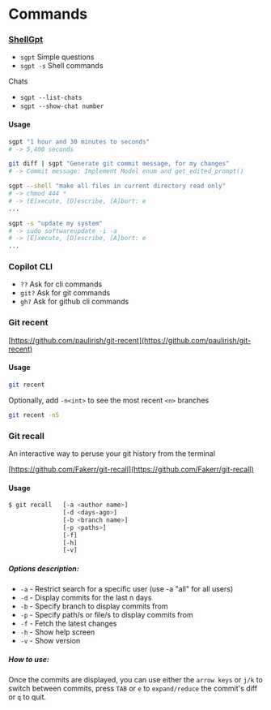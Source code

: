 # Commands

### [ShellGpt](https://github.com/TheR1D/shell_gpt)

- `sgpt` Simple questions
- `sgpt -s` Shell commands

Chats

- `sgpt --list-chats`
- `sgpt --show-chat number`

#### Usage

```sh
sgpt "1 hour and 30 minutes to seconds"
# -> 5,400 seconds
```

```sh
git diff | sgpt "Generate git commit message, for my changes"
# -> Commit message: Implement Model enum and get_edited_prompt()
```

```sh
sgpt --shell "make all files in current directory read only"
# -> chmod 444 *
# -> [E]xecute, [D]escribe, [A]bort: e
...

sgpt -s "update my system"
# -> sudo softwareupdate -i -a
# -> [E]xecute, [D]escribe, [A]bort: e
...
```

### Copilot CLI

- `??` Ask for cli commands
- `git?` Ask for git commands
- `gh?` Ask for github cli commands

### Git recent

[https://github.com/paulirish/git-recent](https://github.com/paulirish/git-recent)

#### Usage

```zsh
git recent
```

Optionally, add `-n<int>` to see the most recent `<n>` branches

```zsh
git recent -n5
```

### Git recall

An interactive way to peruse your git history from the terminal

[https://github.com/Fakerr/git-recall](https://github.com/Fakerr/git-recall)

#### Usage

```sh
$ git recall   [-a <author name>]
               [-d <days-ago>]
               [-b <branch name>]
               [-p <paths>]
               [-f]
               [-h]
               [-v]
```

##### Options description:

- `-a` - Restrict search for a specific user (use -a "all" for all users)
- `-d` - Display commits for the last n days
- `-b` - Specify branch to display commits from
- `-p` - Specify path/s or file/s to display commits from
- `-f` - Fetch the latest changes
- `-h` - Show help screen
- `-v` - Show version

##### How to use:

Once the commits are displayed, you can use either the `arrow keys` or `j/k` to switch between commits,
press `TAB` or `e` to `expand/reduce` the commit's diff or `q` to quit.
